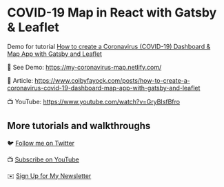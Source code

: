 # COVID-19 Map in React with Gatsby & Leaflet

Demo for tutorial [How to create a Coronavirus (COVID-19) Dashboard & Map App with Gatsby and Leaflet](https://www.youtube.com/watch?v=GryBIsfBfro)

🚀 See Demo: https://my-coronavirus-map.netlify.com/

📝 Article: https://www.colbyfayock.com/posts/how-to-create-a-coronavirus-covid-19-dashboard-map-app-with-gatsby-and-leaflet

📺 YouTube: https://www.youtube.com/watch?v=GryBIsfBfro

## More tutorials and walkthroughs

🐦 [Follow me on Twitter](https://twitter.com/colbyfayock)

📺 [Subscribe on YouTube](https://www.youtube.com/colbyfayock)

✉️ [Sign Up for My Newsletter](https://colbyfayock.com/newsletter)
